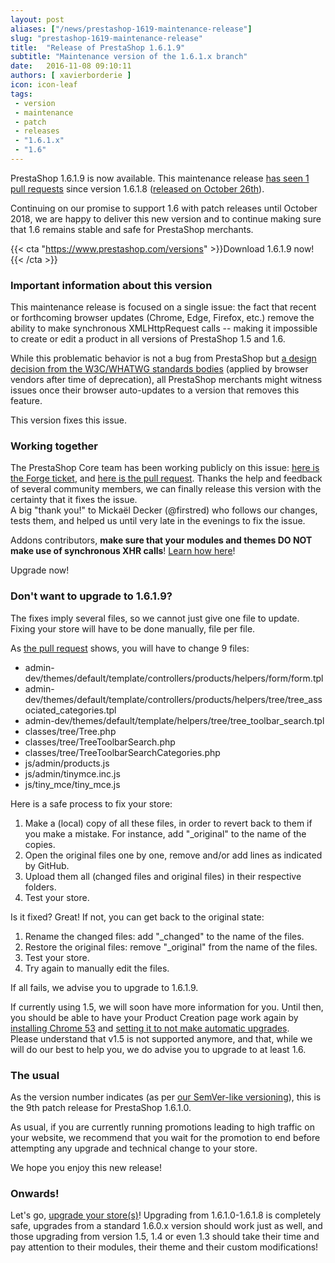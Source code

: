 ```yaml
---
layout: post
aliases: ["/news/prestashop-1619-maintenance-release"]
slug: "prestashop-1619-maintenance-release"
title:  "Release of PrestaShop 1.6.1.9"
subtitle: "Maintenance version of the 1.6.1.x branch"
date:   2016-11-08 09:10:11
authors: [ xavierborderie ]
icon: icon-leaf
tags:
 - version
 - maintenance
 - patch
 - releases
 - "1.6.1.x"
 - "1.6"
---
```


PrestaShop 1.6.1.9 is now available. This maintenance release [has seen 1 pull requests](https://github.com/PrestaShop/PrestaShop/pulls?utf8=%E2%9C%93&q=is%3Amerged%20milestone%3A1.6.1.9%20) since version 1.6.1.8 ([released on October 26th](http://build.prestashop.com/news/prestashop-1618-maintenance-release/)).

Continuing on our promise to support 1.6 with patch releases until October 2018, we are happy to deliver this new version and to continue making sure that 1.6 remains stable and safe for PrestaShop merchants.

{{< cta "https://www.prestashop.com/versions" >}}Download 1.6.1.9 now!{{< /cta >}}

### Important information about this version

This maintenance release is focused on a single issue: the fact that recent or forthcoming browser updates (Chrome, Edge, Firefox, etc.) remove the ability to make synchronous XMLHttpRequest calls -- making it impossible to create or edit a product in all versions of PrestaShop 1.5 and 1.6.

While this problematic behavior is not a bug from PrestaShop but <a href="https://xhr.spec.whatwg.org/#the-open()-method">a design decision from the W3C/WHATWG standards bodies</a> (applied by browser vendors after time of deprecation), all PrestaShop merchants might witness issues once their browser auto-updates to a version that removes this feature.

This version fixes this issue.


### Working together

The PrestaShop Core team has been working publicly on this issue: <a href="http://forge.prestashop.com/browse/PSCSX-8524">here is the Forge ticket</a>, and <a href="https://github.com/PrestaShop/PrestaShop/pull/6749">here is the pull request</a>. Thanks the help and feedback of several community members, we can finally release this version with the certainty that it fixes the issue.<br/>
A big "thank you!" to Mickaël Decker (@firstred) who follows our changes, tests them, and helped us until very late in the evenings to fix the issue.

Addons contributors, <strong>make sure that your modules and themes DO NOT make use of synchronous XHR calls</strong>! <a href="https://developers.google.com/web/updates/2012/01/Getting-Rid-of-Synchronous-XHRs">Learn how here</a>!<br/>

Upgrade now!


### Don't want to upgrade to 1.6.1.9?

The fixes imply several files, so we cannot just give one file to update. Fixing your store will have to be done manually, file per file.

As [the pull request](https://github.com/PrestaShop/PrestaShop/pull/6749/files?w=1) shows, you will have to change 9 files:

* admin-dev/themes/default/template/controllers/products/helpers/form/form.tpl 
* admin-dev/themes/default/template/controllers/products/helpers/tree/tree_associated_categories.tpl
* admin-dev/themes/default/template/helpers/tree/tree_toolbar_search.tpl 
* classes/tree/Tree.php 
* classes/tree/TreeToolbarSearch.php 
* classes/tree/TreeToolbarSearchCategories.php 
* js/admin/products.js 
* js/admin/tinymce.inc.js 
* js/tiny_mce/tiny_mce.js 

Here is a safe process to fix your store:

1. Make a (local) copy of all these files, in order to revert back to them if you make a mistake. For instance, add "_original" to the name of the copies.
2. Open the original files one by one, remove and/or add lines as indicated by GitHub.
3. Upload them all (changed files and original files) in their respective folders.
4. Test your store. 

Is it fixed? Great! If not, you can get back to the original state:

1. Rename the changed files: add "_changed" to the name of the files.
2. Restore the original files: remove "_original" from the name of the files.
3. Test your store.
4. Try again to manually edit the files.

If all fails, we advise you to upgrade to 1.6.1.9.

If currently using 1.5, we will soon have more information for you. Until then, you should be able to have your Product Creation page work again by [installing Chrome 53](http://www.slimjet.com/chrome/google-chrome-old-version.php) and [setting it to not make automatic upgrades](https://www.chromium.org/administrators/turning-off-auto-updates).<br/>
Please understand that v1.5 is not supported anymore, and that, while we will do our best to help you, we do advise you to upgrade to at least 1.6.


### The usual

As the version number indicates (as per [our SemVer-like versioning](http://build.prestashop.com/news/a-more-semantic-versioning-scheme/)), this is the 9th patch release for PrestaShop 1.6.1.0.<br/>

As usual, if you are currently running promotions leading to high traffic on your website, we recommend that you wait for the promotion to end before attempting any upgrade and technical change to your store.

We hope you enjoy this new release!


### Onwards!

Let's go, [upgrade your store(s)](http://doc.prestashop.com/display/PS16/Updating+PrestaShop)! Upgrading from 1.6.1.0-1.6.1.8 is completely safe, upgrades from a standard 1.6.0.x version should work just as well, and those upgrading from version 1.5, 1.4 or even 1.3 should take their time and pay attention to their modules, their theme and their custom modifications!

